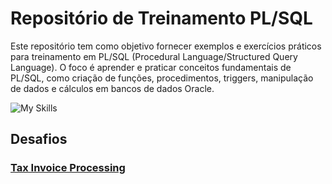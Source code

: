# Repositório de Treinamento PL/SQL

Este repositório tem como objetivo fornecer exemplos e exercícios práticos para treinamento em PL/SQL (Procedural Language/Structured Query Language). O foco é aprender e praticar conceitos fundamentais de PL/SQL, como criação de funções, procedimentos, triggers, manipulação de dados e cálculos em bancos de dados Oracle.

![My Skills](https://go-skill-icons.vercel.app/api/icons?i=oracle,plsql)

## Desafios 
### [Tax Invoice Processing](https://github.com/lucasramallo/plsq/tree/main/TaxInvoiceProcessing)
